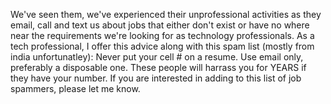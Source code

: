 We've seen  them, we've experienced their unprofessional activities as they email, call and text us about jobs that either don't exist or have no where near the requirements we're looking for as technology professionals.
As a tech professional, I offer this advice along with this spam list (mostly from india unfortunatley): Never put your cell # on a resume. Use email only, preferably a disposable one. These people will harrass you for YEARS if they have your number.
If you are interested in adding to this list of job spammers, please let me know.
